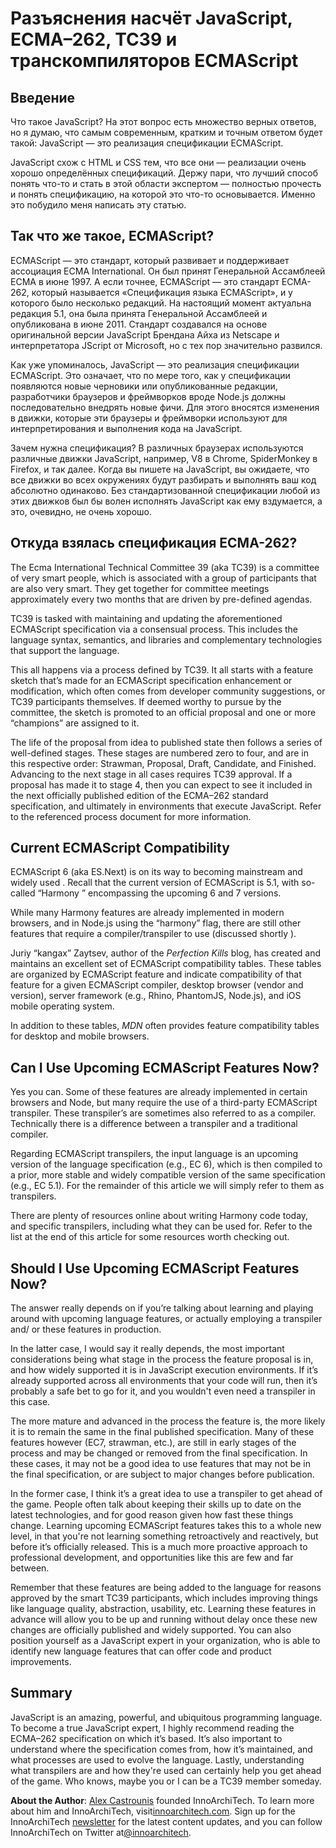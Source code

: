 # Разъяснения насчёт JavaScript, ECMA–262, TC39 и транскомпиляторов ECMAScript

## Введение

Что такое JavaScript? На этот вопрос есть множество верных ответов, но я думаю,
что самым современным, кратким и точным ответом будет такой: JavaScript — это
реализация спецификации ECMAScript.

JavaScript схож с HTML и CSS тем, что все они — реализации очень хорошо
определённых спецификаций. Держу пари, что лучший способ понять что-то и стать
в этой области экспертом — полностью прочесть и понять спецификацию, на
которой это что-то основывается. Именно это побудило меня написать эту статью.

## Так что же такое, ECMAScript?

ECMAScript — это стандарт, который развивает и поддерживает ассоциация ECMA
International. Он был принят Генеральной Ассамблеей ECMA в июне 1997.
А если точнее, ECMAScript — это стандарт ECMA-262, который называется
«Спецификация языка ECMAScript», и у которого было несколько редакций.
На настоящий момент актуальна редакция 5.1, она была принята
Генеральной Ассамблеей и опубликована в июне 2011. Стандарт создавался на основе
оригинальной версии JavaScript Брендана Айха из Netscape и интерпретатора
JScript от Microsoft, но с тех пор значительно развился.

Как уже упоминалось, JavaScript — это реализация спецификации ECMAScript.
Это означает, что по мере того, как у спецификации появляются новые черновики
или опубликованные редакции, разработчики браузеров и фреймворков вроде Node.js
должны последовательно внедрять новые фичи. Для этого вносятся изменения в
движки, которые эти браузеры и фреймворки используют для интерпретирования и
выполнения кода на JavaScript.

Зачем нужна спецификация? В различных браузерах используются различные движки
JavaScript, например, V8 в Chrome, SpiderMonkey в Firefox, и так далее.
Когда вы пишете на JavaScript, вы ожидаете, что все движки во всех окружениях
будут разбирать и выполнять ваш код абсолютно одинаково. Без стандартизованной
спецификации любой из этих движков был бы волен исполнять JavaScript как ему
вздумается, а это, очевидно, не очень хорошо.

## Откуда взялась cпецификация ECMA-262?

The Ecma International Technical Committee 39 (aka TC39) is a committee of very
smart people, which is associated with a group of participants that are also
very smart. They get together for committee meetings approximately every two
months that are driven by pre-defined agendas.

TC39 is tasked with maintaining and updating the aforementioned ECMAScript
specification via a consensual process. This includes the language syntax,
semantics, and libraries and complementary technologies that support the
language.

This all happens via a process defined by TC39. It all starts with a feature
sketch that’s made for an ECMAScript specification enhancement or modification,
which often comes from developer community suggestions, or TC39 participants
themselves. If deemed worthy to pursue by the committee, the sketch is promoted
to an official proposal and one or more “champions” are assigned to it.

The life of the proposal from idea to published state then follows a series of
well-defined stages. These stages are numbered zero to four, and are in this
respective order: Strawman, Proposal, Draft, Candidate, and Finished. Advancing
to the next stage in all cases requires TC39 approval. If a proposal has made it
to stage 4, then you can expect to see it included in the next officially
published edition of the ECMA–262 standard specification, and ultimately in
environments that execute JavaScript. Refer to the referenced process document
for more information.

## Current ECMAScript Compatibility

ECMAScript 6 (aka ES.Next) is on its way to becoming mainstream and widely used
. Recall that the current version of ECMAScript is 5.1, with so-called “Harmony
” encompassing the upcoming 6 and 7 versions.

While many Harmony features are already implemented in modern browsers, and in
Node.js using the “harmony” flag, there are still other features that require a
compiler/transpiler to use (discussed shortly
).

Juriy “kangax” Zaytsev, author of the *Perfection Kills* blog, has created
and maintains an excellent set of ECMAScript compatibility tables. These tables
are organized by ECMAScript feature and indicate compatibility of that feature
for a given ECMAScript compiler, desktop browser (vendor and version), server
framework (e.g., Rhino, PhantomJS, Node.js), and iOS mobile operating system.

In addition to these tables, *MDN* often provides feature compatibility
tables for desktop and mobile browsers.

## Can I Use Upcoming ECMAScript Features Now?

Yes you can. Some of these features are already implemented in certain browsers
and Node, but many require the use of a third-party ECMAScript transpiler. These
transpiler’s are sometimes also referred to as a compiler. Technically there is
a difference between a transpiler and a traditional compiler.

Regarding ECMAScript transpilers, the input language is an upcoming version of
the language specification (e.g., EC 6), which is then compiled to a prior, more
stable and widely compatible version of the same specification (e.g., EC 5.1).
For the remainder of this article we will simply refer to them as transpilers.

There are plenty of resources online about writing Harmony code today, and
specific transpilers, including what they can be used for. Refer to the list at
the end of this article for some resources worth checking out.

## Should I Use Upcoming ECMAScript Features Now?

The answer really depends on if you’re talking about learning and playing
around with upcoming language features, or actually employing a transpiler and/
or these features in production.

In the latter case, I would say it really depends, the most important
considerations being what stage in the process the feature proposal is in, and
how widely supported it is in JavaScript execution environments. If it’s already
supported across all environments that your code will run, then it’s probably a
safe bet to go for it, and you wouldn't even need a transpiler in this case.

The more mature and advanced in the process the feature is, the more likely it
is to remain the same in the final published specification. Many of these
features however (EC7, strawman, etc.), are still in early stages of the process
and may be changed or removed from the final specification. In these cases, it
may not be a good idea to use features that may not be in the final
specification, or are subject to major changes before publication.

In the former case, I think it’s a great idea to use a transpiler to get
ahead of the game. People often talk about keeping their skills up to date on
the latest technologies, and for good reason given how fast these things change.
Learning upcoming ECMAScript features takes this to a whole new level, in that
you're not learning something retroactively and reactively, but before it’s
officially released. This is a much more proactive approach to professional
development, and opportunities like this are few and far between.

Remember that these features are being added to the language for reasons
approved by the smart TC39 participants, which includes improving things like
language quality, abstraction, usability, etc. Learning these features in
advance will allow you to be up and running without delay once these new changes
are officially published and widely supported. You can also position yourself as
a JavaScript expert in your organization, who is able to identify new language
features that can offer code and product improvements.

## Summary

JavaScript is an amazing, powerful, and ubiquitous programming language. To
become a true JavaScript expert, I highly recommend reading the ECMA–262
specification on which it’s based. It’s also important to understand where the
specification comes from, how it’s maintained, and what processes are used to
evolve the language. Lastly, understanding what transpilers are and how they're
used can certainly help you get ahead of the game. Who knows, maybe you or I can
be a TC39 member someday.

**About the Author**: [Alex Castrounis][innoarchitech] founded InnoArchiTech. To learn more
about him and InnoArchiTech, visit[innoarchitech.com][innoarchitech]. Sign up for the
InnoArchiTech [newsletter][newsletter] for the latest content updates, and you can follow
InnoArchiTech on Twitter at[@innoarchitech][twitter].

 [innoarchitech]: http://innoarchitech.com/about/?utm_source=medium&utm_medium=post&utm_content=aboutlink&utm_campaign=republish
 [newsletter]: http://innoarchitech.com/newsletter/?utm_source=medium&utm_medium=post&utm_content=aboutlink&utm_campaign=republish
 [twitter]: https://twitter.com/innoarchitech